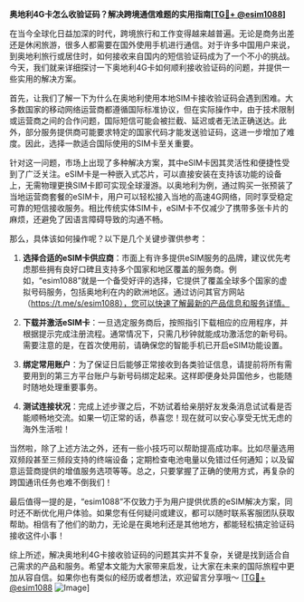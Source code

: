 **奥地利4G卡怎么收验证码？解决跨境通信难题的实用指南[[TG💪+ @esim1088](https://t.me/s/esim1088)]**

在当今全球化日益加深的时代，跨境旅行和工作变得越来越普遍。无论是商务出差还是休闲旅游，很多人都需要在国外使用手机进行通信。对于许多中国用户来说，到奥地利旅行或居住时，如何接收来自国内的短信验证码成为了一个不小的挑战。今天，我们就来详细探讨一下奥地利4G卡如何顺利接收验证码的问题，并提供一些实用的解决方案。

首先，让我们了解一下为什么在奥地利使用本地SIM卡接收验证码会遇到困难。大多数国家的移动网络运营商都遵循国际标准协议，但在实际操作中，由于技术限制或运营商之间的合作问题，国际短信可能会被拦截、延迟或者无法正确送达。此外，部分服务提供商可能要求特定的国家代码才能发送验证码，这进一步增加了难度。因此，选择一款适合国际使用的SIM卡至关重要。

针对这一问题，市场上出现了多种解决方案，其中eSIM卡因其灵活性和便捷性受到了广泛关注。eSIM卡是一种嵌入式芯片，可以直接安装在支持该功能的设备上，无需物理更换SIM卡即可实现全球漫游。以奥地利为例，通过购买一张预装了当地运营商套餐的eSIM卡，用户可以轻松接入当地的高速4G网络，同时享受稳定可靠的短信接收服务。相比传统实体SIM卡，eSIM卡不仅减少了携带多张卡片的麻烦，还避免了因语言障碍导致的沟通不畅。

那么，具体该如何操作呢？以下是几个关键步骤供参考：

1. **选择合适的eSIM卡供应商**：市面上有许多提供eSIM服务的品牌，建议优先考虑那些拥有良好口碑且支持多个国家和地区覆盖的服务商。例如，“esim1088”就是一个备受好评的选择，它提供了覆盖全球多个国家的虚拟号码服务，包括奥地利在内的欧洲地区。通过访问其官方网站（https://t.me/s/esim1088），您可以快速了解最新的产品信息和服务详情。

2. **下载并激活eSIM卡**：一旦选定服务商后，按照指引下载相应的应用程序，并根据提示完成注册流程。通常情况下，只需几秒钟就能成功激活您的新号码。需要注意的是，在首次使用前，请确保您的智能手机已开启eSIM功能设置。

3. **绑定常用账户**：为了保证日后能够正常接收到各类验证信息，请提前将所有需要用到的第三方平台账户与新号码绑定起来。这样即便身处异国他乡，也能随时随地处理重要事务。

4. **测试连接状况**：完成上述步骤之后，不妨试着给亲朋好友发条消息试试看是否能顺畅地交流。如果一切正常的话，恭喜您！现在就可以安心享受无忧无虑的海外生活啦！

当然啦，除了上述方法之外，还有一些小技巧可以帮助提高成功率。比如尽量选用双频段甚至三频段支持的终端设备；定期检查电池电量以免错过任何通知；以及留意运营商提供的增值服务选项等等。总之，只要掌握了正确的使用方式，再复杂的跨国通讯任务也难不倒我们！

最后值得一提的是，“esim1088”不仅致力于为用户提供优质的eSIM解决方案，同时还不断优化用户体验。如果您有任何疑问或建议，都可以随时联系客服团队获取帮助。相信有了他们的助力，无论是在奥地利还是其他地方，都能轻松搞定验证码接收这件小事！

综上所述，解决奥地利4G卡接收验证码的问题其实并不复杂，关键是找到适合自己需求的产品和服务。希望本文能为大家带来启发，让大家在未来的国际旅程中更加从容自信。如果你也有类似的经历或者想法，欢迎留言分享哦～ [[TG💪+ @esim1088](https://t.me/s/esim1088) ![Image](https://i.postimg.cc/4NQfJmqS/Snipaste-2025-05-13-00-14-12.png)]